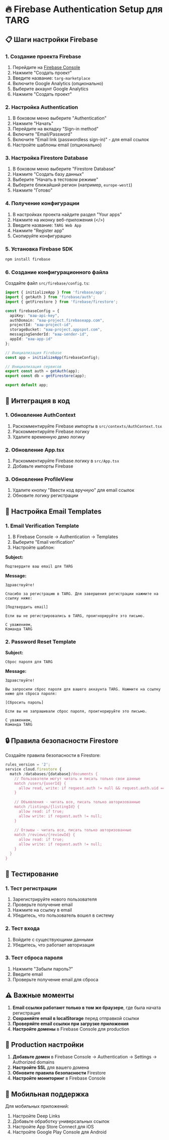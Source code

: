 # 🔥 Firebase Authentication Setup для TARG

## 📋 **Шаги настройки Firebase**

### 1. **Создание проекта Firebase**

1. Перейдите на [Firebase Console](https://console.firebase.google.com/)
2. Нажмите "Создать проект"
3. Введите название: `targ-marketplace`
4. Включите Google Analytics (опционально)
5. Выберите аккаунт Google Analytics
6. Нажмите "Создать проект"

### 2. **Настройка Authentication**

1. В боковом меню выберите "Authentication"
2. Нажмите "Начать"
3. Перейдите на вкладку "Sign-in method"
4. Включите "Email/Password"
5. Включите "Email link (passwordless sign-in)" - для email ссылок
6. Настройте шаблоны email (опционально)

### 3. **Настройка Firestore Database**

1. В боковом меню выберите "Firestore Database"
2. Нажмите "Создать базу данных"
3. Выберите "Начать в тестовом режиме"
4. Выберите ближайший регион (например, `europe-west1`)
5. Нажмите "Готово"

### 4. **Получение конфигурации**

1. В настройках проекта найдите раздел "Your apps"
2. Нажмите на иконку веб-приложения (</>)
3. Введите название: `TARG Web App`
4. Нажмите "Register app"
5. Скопируйте конфигурацию

### 5. **Установка Firebase SDK**

```bash
npm install firebase
```

### 6. **Создание конфигурационного файла**

Создайте файл `src/firebase/config.ts`:

```typescript
import { initializeApp } from 'firebase/app';
import { getAuth } from 'firebase/auth';
import { getFirestore } from 'firebase/firestore';

const firebaseConfig = {
  apiKey: "ваш-api-key",
  authDomain: "ваш-project.firebaseapp.com",
  projectId: "ваш-project-id",
  storageBucket: "ваш-project.appspot.com",
  messagingSenderId: "ваш-sender-id",
  appId: "ваш-app-id"
};

// Инициализация Firebase
const app = initializeApp(firebaseConfig);

// Инициализация сервисов
export const auth = getAuth(app);
export const db = getFirestore(app);

export default app;
```

## 🔧 **Интеграция в код**

### 1. **Обновление AuthContext**

1. Раскомментируйте Firebase импорты в `src/contexts/AuthContext.tsx`
2. Раскомментируйте Firebase логику
3. Удалите временную демо логику

### 2. **Обновление App.tsx**

1. Раскомментируйте Firebase логику в `src/App.tsx`
2. Добавьте импорты Firebase

### 3. **Обновление ProfileView**

1. Удалите кнопку "Ввести код вручную" для email ссылок
2. Обновите логику регистрации

## 📧 **Настройка Email Templates**

### 1. **Email Verification Template**

1. В Firebase Console → Authentication → Templates
2. Выберите "Email verification"
3. Настройте шаблон:

**Subject:**
```
Подтвердите ваш email для TARG
```

**Message:**
```
Здравствуйте!

Спасибо за регистрацию в TARG. Для завершения регистрации нажмите на ссылку ниже:

[Подтвердить email]

Если вы не регистрировались в TARG, проигнорируйте это письмо.

С уважением,
Команда TARG
```

### 2. **Password Reset Template**

**Subject:**
```
Сброс пароля для TARG
```

**Message:**
```
Здравствуйте!

Вы запросили сброс пароля для вашего аккаунта TARG. Нажмите на ссылку ниже для сброса пароля:

[Сбросить пароль]

Если вы не запрашивали сброс пароля, проигнорируйте это письмо.

С уважением,
Команда TARG
```

## 🔒 **Правила безопасности Firestore**

Создайте правила безопасности в Firestore:

```javascript
rules_version = '2';
service cloud.firestore {
  match /databases/{database}/documents {
    // Пользователи могут читать и писать только свои данные
    match /users/{userId} {
      allow read, write: if request.auth != null && request.auth.uid == userId;
    }
    
    // Объявления - читать все, писать только авторизованные
    match /listings/{listingId} {
      allow read: if true;
      allow write: if request.auth != null;
    }
    
    // Отзывы - читать все, писать только авторизованные
    match /reviews/{reviewId} {
      allow read: if true;
      allow write: if request.auth != null;
    }
  }
}
```

## 🚀 **Тестирование**

### 1. **Тест регистрации**
1. Зарегистрируйте нового пользователя
2. Проверьте получение email
3. Нажмите на ссылку в email
4. Убедитесь, что пользователь вошел в систему

### 2. **Тест входа**
1. Войдите с существующими данными
2. Убедитесь, что работает авторизация

### 3. **Тест сброса пароля**
1. Нажмите "Забыли пароль?"
2. Введите email
3. Проверьте получение email для сброса

## ⚠️ **Важные моменты**

1. **Email ссылки работают только в том же браузере**, где была начата регистрация
2. **Сохраняйте email в localStorage** перед отправкой ссылки
3. **Проверяйте email ссылки при загрузке приложения**
4. **Настройте домены** в Firebase Console для production

## 🔧 **Production настройки**

1. **Добавьте домен** в Firebase Console → Authentication → Settings → Authorized domains
2. **Настройте SSL** для вашего домена
3. **Обновите правила безопасности** Firestore
4. **Настройте мониторинг** в Firebase Console

## 📱 **Мобильная поддержка**

Для мобильных приложений:
1. Настройте Deep Links
2. Добавьте обработку универсальных ссылок
3. Настройте App Store Connect для iOS
4. Настройте Google Play Console для Android 